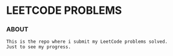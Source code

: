 # LEETCODE PROBLEMS

### ABOUT

    This is the repo where i submit my LeetCode problems solved.
    Just to see my progress. 